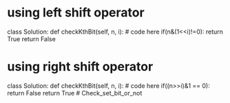 # using left shift operator     
class Solution:
    def checkKthBit(self, n, i):
        # code here
        if(n&(1<<i)!=0):
            return True 
        return False 
# using right shift operator
class Solution:
    def checkKthBit(self, n, i):
        # code here
        if((n>>i)&1 == 0):
            return False 
        return True # Check_set_bit_or_not
